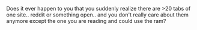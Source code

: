 Does it ever happen to you that you suddenly realize there are >20 tabs of one site.. reddit or something open.. and you don't really care about them anymore except the one you are reading and could use the ram?